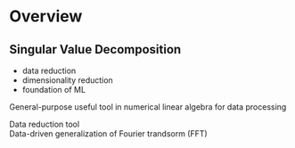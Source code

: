 # Overview

## Singular Value Decomposition
- data reduction
- dimensionality reduction
- foundation of ML

General-purpose useful tool in numerical linear algebra for data processing  

Data reduction tool  
Data-driven generalization of Fourier trandsorm (FFT)  
